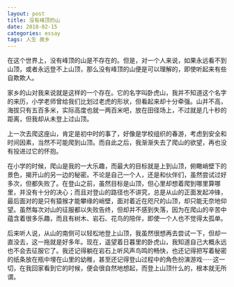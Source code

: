 ```yaml
---
layout: post
title: 没有峰顶的山
date: 2018-02-15
categories: essay
tags: 人生 故乡
---
```


在这个世界上，没有峰顶的山是不存在的。但是，对一个人来说，如果永远看不到山顶，或者永远登不上山顶，那么没有峰顶的山便是可以理解的，即使听起来有些自欺欺人。

家乡的山对我来说就是这样的一个存在。它的名字叫卧虎山，我并不知道这个名字的来历，小学老师曾给我们比划过老虎的形状，但看起来却十分牵强。山并不高，海拔只有五百多米，实际高度也就一两百米吧，放在田径场上，不过就是几十秒的距离，但我却从未登上过山顶。

上一次去爬这座山，肯定是初中时的事了，好像是学校组织的春游，考虑到安全和时间因素，当然不可能爬到山顶。而自此之后，我渐渐失去了爬山的欲望，再也没有投进过它的怀抱。

在小学的时候，爬山是我的一大乐趣，而最大的目标就是上到山顶，俯瞰峭壁下的景色，揭开山的另一边的秘密。不论是自己一个人，还是和伙伴们，虽然尝试过好多次，但都失败了。在登山之前，虽然目标是山顶，但心里却想着爬到哪里算哪里，并没有十分的决心；而且对登山的路径也不讲究，总是从山的正面发起冲锋，最后面对的是只有猿猴才能攀缘的峭壁，面对着近在咫尺的山顶，却只能无奈地仰望。虽然每次对山的征服都以失败告终，但却并不感到失落，因为在爬山的辛苦中蕴含着很多乐趣，而且有树木、岩石、花鸟的陪伴，即使一个人也不觉得太孤单。

后来听人说，从山的南侧可以轻松地登上山顶，我虽然很想再去尝试一下，但却一直没去，这一拖就是好多年。现在，遥望着日暮里的卧虎山，我知道自己大概永远也不会去征服它了。我还记得躺在岩石上听风声鸟鸣的畅快，也还记得把写着秘密的纸条放在瓶中埋在山里的幼稚，甚至还记得登山过程中的角色扮演游戏······这一切，在我回家看到它的时候，便会很自然地想起，而登上山顶什么的，根本就无所谓。